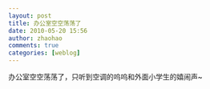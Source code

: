 ```yaml
---
layout: post
title: 办公室空空荡荡了
date: 2010-05-20 15:56
author: zhaohao
comments: true
categories: [weblog]
---
```

办公室空空荡荡了，只听到空调的呜呜和外面小学生的嬉闹声~
